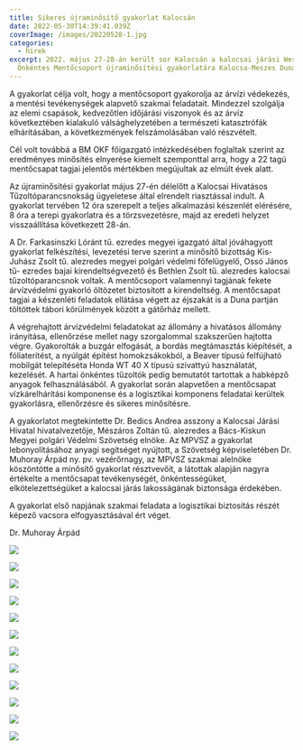 ```yaml
---
title: Sikeres újraminősítő gyakorlat Kalocsán
date: 2022-05-30T14:39:41.039Z
coverImage: /images/20220528-1.jpg
categories:
  - hirek
excerpt: 2022. május 27-28-án került sor Kalocsán a kalocsai járási Wesselényi
  Önkéntes Mentőcsoport újraminősítési gyakorlatára Kalocsa-Meszes Dunaparton.
---
```

A gyakorlat célja volt, hogy a mentőcsoport gyakorolja az árvízi védekezés, a mentési tevékenységek alapvető szakmai feladatait. Mindezzel szolgálja az elemi csapások, kedvezőtlen időjárási viszonyok és az árvíz következtében kialakuló válsághelyzetében a természeti katasztrófák elhárításában, a következmények felszámolásában való részvételt.

Cél volt továbbá a BM OKF főigazgató intézkedésében foglaltak szerint az eredményes minősítés elnyerése kiemelt szemponttal arra, hogy a 22 tagú mentőcsapat tagjai jelentős mértékben megújultak az elmúlt évek alatt.

Az újraminősítési gyakorlat május 27-én délelőtt a Kalocsai Hivatásos Tűzoltóparancsnokság ügyeletese által elrendelt riasztással indult. A gyakorlat tervében 12 óra szerepelt a teljes alkalmazási készenlét elérésére, 8 óra a terepi gyakorlatra és a törzsvezetésre, majd az eredeti helyzet visszaállítása következett 28-án.

A Dr. Farkasinszki Lóránt tű. ezredes megyei igazgató által jóváhagyott gyakorlat felkészítési, levezetési terve szerint a minősítő bizottság Kis-Juhász Zsolt tű. alezredes megyei polgári védelmi főfelügyelő, Ossó János tű- ezredes bajai kirendeltségvezető és Bethlen Zsolt tű. alezredes kalocsai tűzoltóparancsnok voltak. A mentőcsoport valamennyi tagjának fekete árvízvédelmi gyakorló öltözetet biztosított a kirendeltség. A mentőcsapat tagjai a készenléti feladatok ellátása végett az éjszakát is a Duna partján töltöttek tábori körülmények között a gátőrház mellett.  

A végrehajtott árvízvédelmi feladatokat az állomány a hivatásos állomány irányítása, ellenőrzése mellet nagy szorgalommal szakszerűen hajtotta végre. Gyakorolták a buzgár elfogását, a bordás megtámasztás kiépítését, a fóliaterítést, a nyúlgát építést homokzsákokból, a Beaver típusú felfújható mobilgát telepítéséta Honda WT 40 X típusú szivattyú használatát, kezelését. A hartai önkéntes tűzoltók pedig bemutatót tartottak a habképző anyagok felhasználásából. A gyakorlat során alapvetően a mentőcsapat vízkárelhárítási komponense és a logisztikai komponens feladatai kerültek gyakorlásra, ellenőrzésre és sikeres minősítésre.

A gyakorlatot megtekintette Dr. Bedics Andrea asszony a Kalocsai Járási Hivatal hivatalvezetője, Mészáros Zoltán tű. alezredes a Bács-Kiskun Megyei polgári Védelmi Szövetség elnöke. Az MPVSZ a gyakorlat lebonyolításához anyagi segítséget nyújtott, a Szövetség képviseletében Dr. Muhoray Árpád ny. pv. vezérőrnagy, az MPVSZ szakmai alelnöke köszöntötte a minősítő gyakorlat résztvevőit, a látottak alapján nagyra értékelte a mentőcsapat tevékenységét, önkéntességüket, elkötelezettségüket a kalocsai járás lakosságának biztonsága érdekében.

A gyakorlat első napjának szakmai feladata a logisztikai biztosítás részét képező vacsora elfogyasztásával ért véget.

Dr. Muhoray Árpád

![](/images/20220528-2.jpg)

![](/images/20220528-3.jpg)

![](/images/20220528-4.jpg)

![](/images/20220528-5.jpg)

![](/images/20220528-6.jpg)

![](/images/20220528-7.jpg)

![](/images/20220528-8.jpg)

![](/images/20220528-9.jpg)

![](/images/20220528-12.jpg)

![](/images/20220528-10.jpg)

![](/images/20220528-11.jpg)

![](/images/14.jpg)